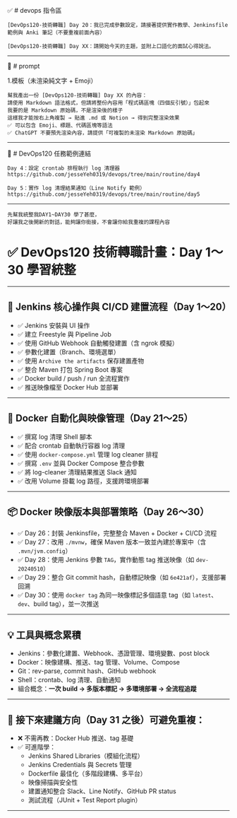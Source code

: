 ✅ # devops 指令區
```
[DevOps120-技術轉職] Day 20：我已完成參數設定，請接著提供實作教學、Jenkinsfile 範例與 Anki 筆記（不要重複前面內容）

[DevOps120-技術轉職] Day XX：請開始今天的主題，並附上口語化的面試心得說法。

```

---

🧾 # prompt 

1.模板（未渲染純文字 + Emoji）
```
幫我產出一份 [DevOps120-技術轉職] Day XX 的內容：
請使用 Markdown 語法格式，但請將整份內容用「程式碼區塊（四個反引號）」包起來
我要的是 Markdown 原始碼，不是渲染後的樣子
這樣我才能按右上角複製 → 貼進 .md 或 Notion → 得到完整渲染效果
✅ 可以包含 Emoji、標題、代碼區塊等語法
✅ ChatGPT 不要預先渲染內容，請提供「可複製的未渲染 Markdown 原始碼」
```

---

🔗 # DevOps120 任務範例連結
```
Day 4：設定 crontab 排程執行 log 清理器
https://github.com/jesseYeh0319/devops/tree/main/routine/day4

Day 5：實作 log 清理結果通知（Line Notify 範例）
https://github.com/jesseYeh0319/devops/tree/main/routine/day5
```

---


```PROMT
先幫我統整我DAY1~DAY30 學了甚麼，
好讓我之後開新的對話，能夠讓你銜接，不會讓你給我重複的課程內容
```

# ✅ DevOps120 技術轉職計畫：Day 1～30 學習統整

---

## 🔧 Jenkins 核心操作與 CI/CD 建置流程（Day 1～20）

- ✅ Jenkins 安裝與 UI 操作
- ✅ 建立 Freestyle 與 Pipeline Job
- ✅ 使用 GitHub Webhook 自動觸發建置（含 ngrok 模擬）
- ✅ 參數化建置（Branch、環境選單）
- ✅ 使用 `Archive the artifacts` 保存建置產物
- ✅ 整合 Maven 打包 Spring Boot 專案
- ✅ Docker build / push / run 全流程實作
- ✅ 推送映像檔至 Docker Hub 並部署

---

## 🐳 Docker 自動化與映像管理（Day 21～25）

- ✅ 撰寫 log 清理 Shell 腳本
- ✅ 配合 crontab 自動執行容器 log 清理
- ✅ 使用 `docker-compose.yml` 管理 log cleaner 排程
- ✅ 撰寫 `.env` 並與 Docker Compose 整合參數
- ✅ 將 log-cleaner 清理結果推送 Slack 通知
- ✅ 改用 Volume 掛載 log 路徑，支援跨環境部署

---

## 📦 Docker 映像版本與部署策略（Day 26～30）

- ✅ Day 26：封裝 Jenkinsfile，完整整合 Maven + Docker + CI/CD 流程
- ✅ Day 27：改用 `./mvnw`，確保 Maven 版本一致並內建於專案中（含 `.mvn/jvm.config`）
- ✅ Day 28：使用 Jenkins 參數 `TAG`，實作動態 tag 推送映像（如 `dev-20240510`）
- ✅ Day 29：整合 Git commit hash，自動標記映像（如 `6e421af`），支援部署回溯
- ✅ Day 30：使用 `docker tag` 為同一映像標記多個語意 tag（如 `latest`、`dev`、build tag），並一次推送

---

## 💡 工具與概念累積

- Jenkins：參數化建置、Webhook、憑證管理、環境變數、post block
- Docker：映像建構、推送、tag 管理、Volume、Compose
- Git：rev-parse, commit hash、GitHub webhook
- Shell：crontab、log 清理、自動通知
- 組合概念：**一次 build → 多版本標記 → 多環境部署 → 全流程追蹤**

---

## 🧠 接下來建議方向（Day 31 之後）可避免重複：

- ❌ 不需再教：Docker Hub 推送、tag 基礎
- ✅ 可進階學：
  - Jenkins Shared Libraries（模組化流程）
  - Jenkins Credentials 與 Secrets 管理
  - Dockerfile 最佳化（多階段建構、多平台）
  - 映像掃描與安全性
  - 建置通知整合 Slack、Line Notify、GitHub PR status
  - 測試流程（JUnit + Test Report plugin）

---
